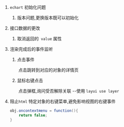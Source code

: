1. `echart` 初始化问题

   1. 版本问题,更换版本既可以初始化

2. 接口数据的更改

   1. 取消返回的` value` 属性

3. 渲染完成后的事件监听

   1. 点击事件 

      ​	点击跳转到对应的对象的详情页

   2. 鼠标右键点击

      ​	点击弹框,询问受否解除关联  --使用 `layui use layer`

4. 阻止`html` 特定对象的右键菜单,避免影响视图的右键事件

   ```java
   obj.oncontextmenu = function(){
       return false;
   }
   ```

   

